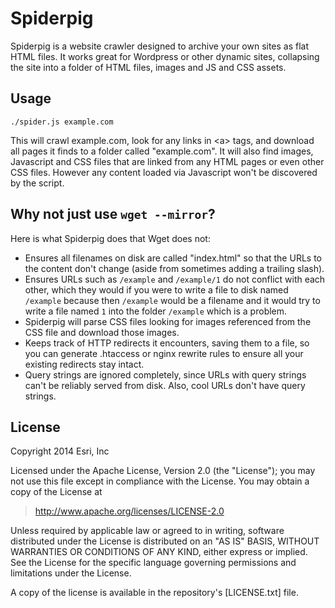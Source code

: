 Spiderpig
=========

Spiderpig is a website crawler designed to archive your own sites as flat HTML files. It works great for Wordpress or other dynamic sites, collapsing the site into a folder of HTML files, images and JS and CSS assets.


## Usage

```
./spider.js example.com
```

This will crawl example.com, look for any links in &lt;a&gt; tags, and download all pages it finds to a folder called "example.com". It will also find images, Javascript and CSS files that are linked from any HTML pages or even other CSS files. However any content loaded via Javascript won't be discovered by the script.


## Why not just use `wget --mirror`?

Here is what Spiderpig does that Wget does not:

* Ensures all filenames on disk are called "index.html" so that the URLs to the content don't change (aside from sometimes adding a trailing slash).
* Ensures URLs such as `/example` and `/example/1` do not conflict with each other, which they would if you were to write a file to disk named `/example` because then `/example` would be a filename and it would try to write a file named `1` into the folder `/example` which is a problem.
* Spiderpig will parse CSS files looking for images referenced from the CSS file and download those images.
* Keeps track of HTTP redirects it encounters, saving them to a file, so you can generate .htaccess or nginx rewrite rules to ensure all your existing redirects stay intact.
* Query strings are ignored completely, since URLs with query strings can't be reliably served from disk. Also, cool URLs don't have query strings.

## License

Copyright 2014 Esri, Inc

Licensed under the Apache License, Version 2.0 (the "License");
you may not use this file except in compliance with the License.
You may obtain a copy of the License at

> http://www.apache.org/licenses/LICENSE-2.0

Unless required by applicable law or agreed to in writing, software
distributed under the License is distributed on an "AS IS" BASIS,
WITHOUT WARRANTIES OR CONDITIONS OF ANY KIND, either express or implied.
See the License for the specific language governing permissions and
limitations under the License.

A copy of the license is available in the repository's [LICENSE.txt] file.

